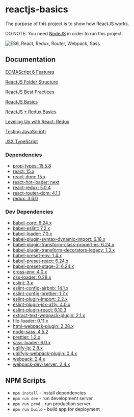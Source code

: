 # reactjs-basics

The purpose of this project is to show how ReactJS works.

DO NOTE: You need [NodeJS](https://nodejs.org/en/) in order to run this project.

![ES6, React, Redux, Router, Webpack, Sass](https://cloud.githubusercontent.com/assets/733074/25338311/193a1a40-28ff-11e7-8f22-9a5d9dac7b84.png)

## Documentation

[ECMAScript 6 Features](https://github.com/lukehoban/es6features)

[ReactJS Folder Structure](https://medium.com/@alexmngn/how-to-better-organize-your-react-applications-2fd3ea1920f1)

[ReactJS Best Practices](https://blog.risingstack.com/react-js-best-practices-for-2016/)

[ReactJS Basics](https://www.youtube.com/playlist?list=PL55RiY5tL51oyA8euSROLjMFZbXaV7skS)

[ReactJS + Redux Basics](https://www.youtube.com/playlist?list=PL55RiY5tL51rrC3sh8qLiYHqUV3twEYU_)

[Leveling Up with React: Redux](https://css-tricks.com/learning-react-redux/)

[Testing JavaScript)](https://www.youtube.com/watch?v=DdqiXcYDv-8)

[JSX TypeScript](https://www.typescriptlang.org/docs/handbook/jsx.html)

### Dependencies

- [prop-types: 15.5.8](https://www.npmjs.com/package/prop-types)
- [react: 15.x](https://www.npmjs.com/package/react)
- [react-dom: 15.x](https://www.npmjs.com/package/react-dom)
- [react-hot-loader: next](https://www.npmjs.com/package/react-hot-loader)
- [react-redux: 5.0.4](https://www.npmjs.com/package/react-redux)
- [react-router-dom: 4.1.1](https://www.npmjs.com/package/react-router-dom)
- [redux: 3.6.0](https://www.npmjs.com/package/redux)

### Dev Dependencies

- [babel-core: 6.24.x](https://www.npmjs.com/package/babel-core)
- [babel-eslint: 7.2.x](https://www.npmjs.com/package/babel-eslint)
- [babel-loader: 7.0.x](https://www.npmjs.com/package/babel-loader)
- [babel-plugin-syntax-dynamic-import: 6.18.x](https://www.npmjs.com/package/babel-plugin-syntax-dynamic-import)
- [babel-plugin-transform-class-properties: 6.24.x](https://www.npmjs.com/package/babel-plugin-transform-class-properties)
- [babel-plugin-transform-decorators-legacy: 1.3.x](https://www.npmjs.com/package/babel-plugin-transform-decorators-legacy)
- [babel-preset-env: 1.4.x](https://www.npmjs.com/package/babel-preset-env)
- [babel-preset-react: 6.24.x](https://www.npmjs.com/package/babel-preset-react)
- [babel-preset-stage-3: 6.24.x](https://www.npmjs.com/package/babel-preset-stage-3)
- [cross-env: 4.0.x](https://www.npmjs.com/package/cross-env)
- [css-loader: 0.28.x](https://www.npmjs.com/package/css-loader)
- [eslint: 3.x](https://www.npmjs.com/package/eslint)
- [eslint-config-airbnb: 14.1.x](https://www.npmjs.com/package/eslint-config-airbnb)
- [eslint-config-prettier: 1.7.x](https://www.npmjs.com/package/eslint-config-prettier)
- [eslint-plugin-import: 2.2.x](https://www.npmjs.com/package/eslint-plugin-import)
- [eslint-plugin-jsx-a11y: 4.0.x](https://www.npmjs.com/package/eslint-plugin-jsx-a11y)
- [eslint-plugin-react: 6.10.3](https://www.npmjs.com/package/eslint-plugin-react)
- [extract-text-webpack-plugin: 2.1.x](https://www.npmjs.com/package/extract-text-webpack-plugin)
- [file-loader: 0.11.x](https://www.npmjs.com/package/file-loader)
- [html-webpack-plugin: 2.28.x](https://www.npmjs.com/package/html-webpack-plugin)
- [node-sass: 4.5.2](https://www.npmjs.com/package/node-sass)
- [prettier: 1.2.x](https://www.npmjs.com/package/prettier)
- [sass-loader: 6.0.x](https://www.npmjs.com/package/sass-loader)
- [uglify-js: 2.8.x](https://www.npmjs.com/package/uglify-js)
- [uglifyjs-webpack-plugin: 0.4.x](https://www.npmjs.com/package/uglifyjs-webpack-plugin)
- [webpack: 2.4.x](https://www.npmjs.com/package/webpack)
- [webpack-dev-server: 2.4.x](https://www.npmjs.com/package/webpack-dev-server)

## NPM Scripts

- `npm install` - install dependencies
- `npm run dev` - run development server
- `npm run prod` - run production server
- `npm run build` - build app for deployment
